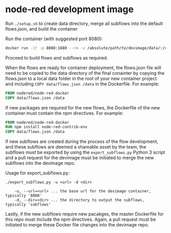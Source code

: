# node-red development image

Run `./setup.sh` to create data directory, merge all subflows into the default flows.json, and build the container

Run the container (with suggested port 8080):
``` sh
docker run -it -p 8080:1880 --rm -v /absolute/path/to/devimage/data/:/data -d --name devimage devimage:latest
```

Proceed to build flows and subflows as required.

When the flows are ready for container deployment, the flows.json file will need to be copied to the data directory of the final conainter by copying the flows.json to a local data folder in the root of your new container project and including `COPY data/flows.json /data` in the Dockerfile. For example:
``` Dockerfile
FROM nodered/node-red-docker
COPY data/flows.json /data
```

If new packages are required for the new flows, the Dockerfile of the new container must contain the npm directives. For example:
``` Dockerfile
FROM nodered/node-red-docker
RUN npm install node-red-contrib-env
COPY data/flows.json /data
```

If new subflows are created during the process of the flow development, and these subflows are deemed a shareable asset by the team, the subflows must be exported by using the `export_subflows.py` Python 3 script and a pull request for the devimage must be initiated to merge the new subflows into the devimage repo.

Usage for export_subflows.py:
```
./export_subflows.py -u <url> -d <dir>

    -u, --url=<url> ... the base url for the devimage container, typically '8080'
    -d, --dir=<dir> ... the directory to output the subflows, typically 'subflows'
```

Lastly, if the new subflows require new pacakges, the master Dockerfile for this repo must include the npm directives. Again, a pull request must be initiated to merge these Docker file changes into the devimage repo.

